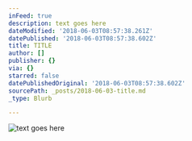 ```yaml
---
inFeed: true
description: text goes here
dateModified: '2018-06-03T08:57:38.261Z'
datePublished: '2018-06-03T08:57:38.602Z'
title: TITLE
author: []
publisher: {}
via: {}
starred: false
datePublishedOriginal: '2018-06-03T08:57:38.602Z'
sourcePath: _posts/2018-06-03-title.md
_type: Blurb

---
```

![text goes here](https://the-grid-user-content.s3-us-west-2.amazonaws.com/0c995fd3-0189-4fe9-8d15-c9e3e9b61f69.jpg)